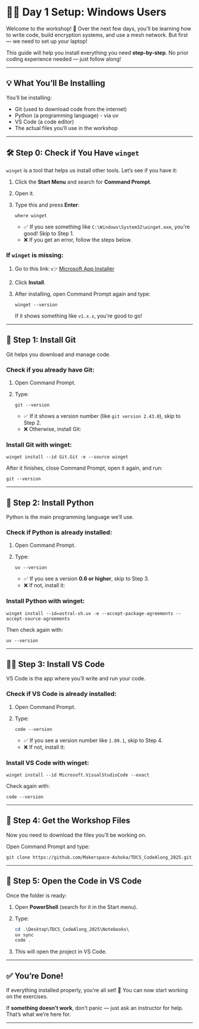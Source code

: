 

# 🧑‍💻 Day 1 Setup: Windows Users

Welcome to the workshop! 🎉 Over the next few days, you'll be learning how to write code, build encryption systems, and use a mesh network. But first — we need to set up your laptop!

This guide will help you install everything you need **step-by-step**. No prior coding experience needed — just follow along!

---

## 💡 What You’ll Be Installing

You’ll be installing:

* Git (used to download code from the internet)
* Python (a programming language) - via uv
* VS Code (a code editor)
* The actual files you’ll use in the workshop

---

## 🛠 Step 0: Check if You Have `winget`

`winget` is a tool that helps us install other tools. Let’s see if you have it:

1. Click the **Start Menu** and search for **Command Prompt**.
2. Open it.
3. Type this and press **Enter**:

   ```
   where winget
   ```

   * ✅ If you see something like `C:\Windows\System32\winget.exe`, you're good! Skip to Step 1.
   * ❌ If you get an error, follow the steps below.

### If `winget` is missing:

1. Go to this link:
   👉 [Microsoft App Installer](https://apps.microsoft.com/store/detail/app-installer/9NBLGGH4NNS1)
2. Click **Install**.
3. After installing, open Command Prompt again and type:

   ```
   winget --version
   ```

   If it shows something like `v1.x.x`, you're good to go!

---

## 🧰 Step 1: Install Git

Git helps you download and manage code.

### Check if you already have Git:

1. Open Command Prompt.
2. Type:

   ```
   git --version
   ```

   * ✅ If it shows a version number (like `git version 2.43.0`), skip to Step 2.
   * ❌ Otherwise, install Git:

### Install Git with winget:

```
winget install --id Git.Git -e --source winget
```

After it finishes, close Command Prompt, open it again, and run:

```
git --version
```

---

## 🐍 Step 2: Install Python

Python is the main programming language we’ll use.

### Check if Python is already installed:

1. Open Command Prompt.
2. Type:

   ```
   uv --version
   ```
   * ✅ If you see a version **0.6 or higher**, skip to Step 3.
   * ❌ If not, install it:

### Install Python with winget:

```
winget install --id=astral-sh.uv -e --accept-package-agreements --accept-source-agreements
```

Then check again with:

```
uv --version
```

---

## 🧑‍🎨 Step 3: Install VS Code

VS Code is the app where you’ll write and run your code.

### Check if VS Code is already installed:

1. Open Command Prompt.
2. Type:

   ```
   code --version
   ```

   * ✅ If you see a version number like `1.89.1`, skip to Step 4.
   * ❌ If not, install it:

### Install VS Code with winget:

```
winget install --id Microsoft.VisualStudioCode --exact
```

Check again with:

```
code --version
```

---

## 📁 Step 4: Get the Workshop Files

Now you need to download the files you’ll be working on.


Open Command Prompt and type:

```
git clone https://github.com/Makerspace-Ashoka/TDCS_CodeAlong_2025.git
```



---

## 📂 Step 5: Open the Code in VS Code

Once the folder is ready:

1. Open **PowerShell** (search for it in the Start menu).
2. Type:

   ```powershell
   cd .\Desktop\TDCS_CodeAlong_2025\Notebooks\
   uv sync
   code .
   ```
3. This will open the project in VS Code.

---

## ✅ You’re Done!

If everything installed properly, you're all set! 🎉 You can now start working on the exercises.

If **something doesn’t work**, don’t panic — just ask an instructor for help. That’s what we’re here for.

---
